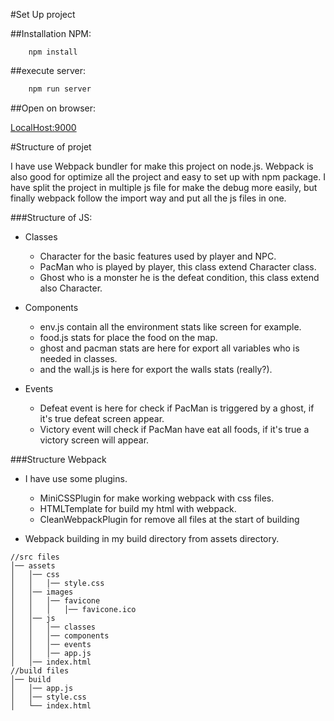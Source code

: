 #Set Up project

##Installation NPM:
```
    npm install
```
##execute server:
```bash
    npm run server
```
##Open on browser:

[LocalHost:9000](http://localhost:9000)

#Structure of projet

I have use Webpack bundler for make this project on node.js.
Webpack is also good for optimize all the project and easy to set up with npm package.
I have split the project  in multiple js file for make the debug more easily, but finally webpack follow the import way and put all the js files in one.

###Structure of JS:

* Classes
    * Character for the basic features used by player and NPC.
    * PacMan who is played by player, this class extend Character class.
    * Ghost who is a monster he is the defeat condition, this class extend also Character.


* Components
    * env.js contain all the environment stats like screen for example.
    * food.js stats for place the food on the map.
    * ghost and pacman stats are here for export all variables who is needed in classes.
    * and the wall.js is here for export the walls stats (really?).
    

* Events
    * Defeat event is here for check if PacMan is triggered by a ghost, if it's true defeat screen appear.
    * Victory event will check if PacMan have eat all foods, if it's true a victory screen will appear.
    
###Structure Webpack

* I have use some plugins.
    * MiniCSSPlugin for make working webpack with css files.
    * HTMLTemplate for build my html with webpack.
    * CleanWebpackPlugin for remove all files at the start of building

* Webpack building in my build directory from assets directory.

```
//src files  
│── assets  
│   │── css  
│   │   │── style.css  
│   │── images  
│   │   │── favicone  
│   │   │   │── favicone.ico  
│   │── js  
│   │   │── classes  
│   │   │── components  
│   │   │── events  
│   │   │── app.js  
│   │── index.html  
//build files  
│── build  
│   │── app.js  
│   │── style.css  
│   └── index.html
```